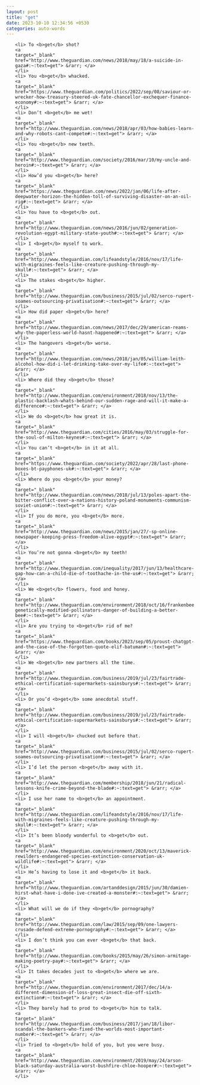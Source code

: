```yaml
---
layout: post
title: "get"
date: 2023-10-10 12:34:56 +0530
categories: auto-words
---
```

<ol>

    <li> To <b>get</b> shot?
    <a 
    target="_blank" 
    href="http://www.theguardian.com/news/2018/may/18/a-suicide-in-gaza#:~:text=get"> &rarr; </a>
    </li>
    <li> You <b>get</b> whacked.
    <a 
    target="_blank" 
    href="https://www.theguardian.com/politics/2022/sep/08/saviour-or-wrecker-how-treasury-steered-uk-fate-chancellor-exchequer-finance-economy#:~:text=get"> &rarr; </a>
    </li>
    <li> Don’t <b>get</b> me wet!
    <a 
    target="_blank" 
    href="http://www.theguardian.com/news/2018/apr/03/how-babies-learn-and-why-robots-cant-compete#:~:text=get"> &rarr; </a>
    </li>
    <li> You <b>get</b> new teeth.
    <a 
    target="_blank" 
    href="http://www.theguardian.com/society/2016/mar/10/my-uncle-and-heroin#:~:text=get"> &rarr; </a>
    </li>
    <li> How’d you <b>get</b> here?
    <a 
    target="_blank" 
    href="https://www.theguardian.com/news/2022/jan/06/life-after-deepwater-horizon-the-hidden-toll-of-surviving-disaster-on-an-oil-rig#:~:text=get"> &rarr; </a>
    </li>
    <li> You have to <b>get</b> out.
    <a 
    target="_blank" 
    href="http://www.theguardian.com/news/2016/jun/02/generation-revolution-egypt-military-state-youth#:~:text=get"> &rarr; </a>
    </li>
    <li> I <b>get</b> myself to work.
    <a 
    target="_blank" 
    href="http://www.theguardian.com/lifeandstyle/2016/nov/17/life-with-migraines-feels-like-creature-pushing-through-my-skull#:~:text=get"> &rarr; </a>
    </li>
    <li> The stakes <b>get</b> higher.
    <a 
    target="_blank" 
    href="http://www.theguardian.com/business/2015/jul/02/serco-rupert-soames-outsourcing-privatisation#:~:text=get"> &rarr; </a>
    </li>
    <li> How did paper <b>get</b> here?
    <a 
    target="_blank" 
    href="http://www.theguardian.com/news/2017/dec/29/american-reams-why-the-paperless-world-hasnt-happened#:~:text=get"> &rarr; </a>
    </li>
    <li> The hangovers <b>get</b> worse.
    <a 
    target="_blank" 
    href="http://www.theguardian.com/news/2018/jan/05/william-leith-alcohol-how-did-i-let-drinking-take-over-my-life#:~:text=get"> &rarr; </a>
    </li>
    <li> Where did they <b>get</b> those?
    <a 
    target="_blank" 
    href="http://www.theguardian.com/environment/2018/nov/13/the-plastic-backlash-whats-behind-our-sudden-rage-and-will-it-make-a-difference#:~:text=get"> &rarr; </a>
    </li>
    <li> We do <b>get</b> how great it is.
    <a 
    target="_blank" 
    href="http://www.theguardian.com/cities/2016/may/03/struggle-for-the-soul-of-milton-keynes#:~:text=get"> &rarr; </a>
    </li>
    <li> You can’t <b>get</b> in it at all.
    <a 
    target="_blank" 
    href="https://www.theguardian.com/society/2022/apr/28/last-phone-boxes-bt-payphones-uk#:~:text=get"> &rarr; </a>
    </li>
    <li> Where do you <b>get</b> your money?
    <a 
    target="_blank" 
    href="http://www.theguardian.com/news/2018/jul/13/poles-apart-the-bitter-conflict-over-a-nations-history-poland-monuments-communism-soviet-union#:~:text=get"> &rarr; </a>
    </li>
    <li> If you do more, you <b>get</b> more.
    <a 
    target="_blank" 
    href="http://www.theguardian.com/news/2015/jan/27/-sp-online-newspaper-keeping-press-freedom-alive-egypt#:~:text=get"> &rarr; </a>
    </li>
    <li> You’re not gonna <b>get</b> my teeth!
    <a 
    target="_blank" 
    href="http://www.theguardian.com/inequality/2017/jun/13/healthcare-gap-how-can-a-child-die-of-toothache-in-the-us#:~:text=get"> &rarr; </a>
    </li>
    <li> We <b>get</b> flowers, food and honey.
    <a 
    target="_blank" 
    href="http://www.theguardian.com/environment/2018/oct/16/frankenbees-genetically-modified-pollinators-danger-of-building-a-better-bee#:~:text=get"> &rarr; </a>
    </li>
    <li> Are you trying to <b>get</b> rid of me?
    <a 
    target="_blank" 
    href="https://www.theguardian.com/books/2023/sep/05/proust-chatgpt-and-the-case-of-the-forgotten-quote-elif-batuman#:~:text=get"> &rarr; </a>
    </li>
    <li> We <b>get</b> new partners all the time.
    <a 
    target="_blank" 
    href="http://www.theguardian.com/business/2019/jul/23/fairtrade-ethical-certification-supermarkets-sainsburys#:~:text=get"> &rarr; </a>
    </li>
    <li> Or you’d <b>get</b> some anecdotal stuff.
    <a 
    target="_blank" 
    href="http://www.theguardian.com/business/2019/jul/23/fairtrade-ethical-certification-supermarkets-sainsburys#:~:text=get"> &rarr; </a>
    </li>
    <li> I will <b>get</b> chucked out before that.
    <a 
    target="_blank" 
    href="http://www.theguardian.com/business/2015/jul/02/serco-rupert-soames-outsourcing-privatisation#:~:text=get"> &rarr; </a>
    </li>
    <li> I’d let the person <b>get</b> away with it.
    <a 
    target="_blank" 
    href="http://www.theguardian.com/membership/2018/jun/21/radical-lessons-knife-crime-beyond-the-blade#:~:text=get"> &rarr; </a>
    </li>
    <li> I use her name to <b>get</b> an appointment.
    <a 
    target="_blank" 
    href="http://www.theguardian.com/lifeandstyle/2016/nov/17/life-with-migraines-feels-like-creature-pushing-through-my-skull#:~:text=get"> &rarr; </a>
    </li>
    <li> It’s been bloody wonderful to <b>get</b> out.
    <a 
    target="_blank" 
    href="http://www.theguardian.com/environment/2020/oct/13/maverick-rewilders-endangered-species-extinction-conservation-uk-wildlife#:~:text=get"> &rarr; </a>
    </li>
    <li> He’s having to lose it and <b>get</b> it back.
    <a 
    target="_blank" 
    href="http://www.theguardian.com/artanddesign/2015/jun/30/damien-hirst-what-have-i-done-ive-created-a-monster#:~:text=get"> &rarr; </a>
    </li>
    <li> What will we do if they <b>get</b> pornography?
    <a 
    target="_blank" 
    href="http://www.theguardian.com/law/2015/sep/09/one-lawyers-crusade-defend-extreme-pornography#:~:text=get"> &rarr; </a>
    </li>
    <li> I don’t think you can ever <b>get</b> that back.
    <a 
    target="_blank" 
    href="http://www.theguardian.com/books/2015/may/26/simon-armitage-making-poetry-pay#:~:text=get"> &rarr; </a>
    </li>
    <li> It takes decades just to <b>get</b> where we are.
    <a 
    target="_blank" 
    href="http://www.theguardian.com/environment/2017/dec/14/a-different-dimension-of-loss-great-insect-die-off-sixth-extinction#:~:text=get"> &rarr; </a>
    </li>
    <li> They barely had to prod to <b>get</b> him to talk.
    <a 
    target="_blank" 
    href="http://www.theguardian.com/business/2017/jan/18/libor-scandal-the-bankers-who-fixed-the-worlds-most-important-number#:~:text=get"> &rarr; </a>
    </li>
    <li> Tried to <b>get</b> hold of you, but you were busy.
    <a 
    target="_blank" 
    href="http://www.theguardian.com/environment/2019/may/24/arson-black-saturday-australia-worst-bushfire-chloe-hooper#:~:text=get"> &rarr; </a>
    </li>